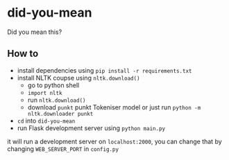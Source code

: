 # did-you-mean
Did you mean this?


## How to
- install dependencies using `pip install -r requirements.txt`
- install NLTK coupse using `nltk.download()`
    - go to python shell
    - `import nltk`
    - run `nltk.download()`
    - download `punkt` punkt Tokeniser model 
    or just run `python -m nltk.downloader punkt`
- `cd` into `did-you-mean`
- run Flask development server using `python main.py`

it will run a development server on `localhost:2000`, you can change that by changing `WEB_SERVER_PORT` in `config.py`